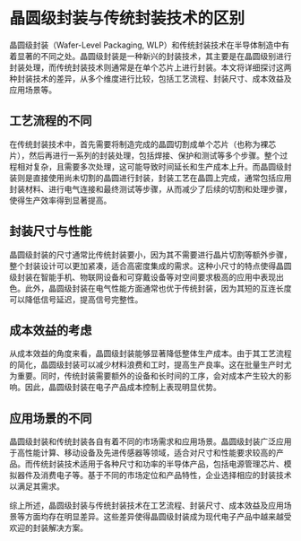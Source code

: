 # 晶圆级封装与传统封装技术的区别

晶圆级封装（Wafer-Level Packaging, WLP）和传统封装技术在半导体制造中有着显著的不同之处。晶圆级封装是一种新兴的封装技术，其主要是在晶圆级别进行封装处理，而传统封装技术则通常是在单个芯片上进行封装。本文将详细探讨这两种封装技术的差异，从多个维度进行比较，包括工艺流程、封装尺寸、成本效益及应用场景等。

## 工艺流程的不同

在传统封装技术中，首先需要将制造完成的晶圆切割成单个芯片（也称为裸芯片），然后再进行一系列的封装处理，包括焊接、保护和测试等多个步骤。整个过程相对复杂，且需要多次处理，这可能导致时间延长和生产成本上升。而晶圆级封装则是直接使用尚未切割的晶圆进行封装，封装工艺在晶圆上完成，通常包括应用封装材料、进行电气连接和最终测试等步骤，从而减少了后续的切割和处理步骤，使得生产效率得到显著提高。

## 封装尺寸与性能

晶圆级封装的尺寸通常比传统封装要小，因为其不需要进行晶片切割等额外步骤，整个封装设计可以更加紧凑，适合高密度集成的需求。这种小尺寸的特点使得晶圆级封装在智能手机、物联网设备和可穿戴设备等对空间要求极高的应用中表现出色。此外，晶圆级封装在电气性能方面通常也优于传统封装，因为其短的互连长度可以降低信号延迟，提高信号完整性。

## 成本效益的考虑

从成本效益的角度来看，晶圆级封装能够显著降低整体生产成本。由于其工艺流程的简化，晶圆级封装可以减少材料浪费和工时，提高生产良率。这在批量生产时尤为重要。同时，传统封装需要额外的设备和长时间的工序，会对成本产生较大的影响。因此，晶圆级封装在电子产品成本控制上表现明显优势。

## 应用场景的不同

晶圆级封装和传统封装各自有着不同的市场需求和应用场景。晶圆级封装广泛应用于高性能计算、移动设备及先进传感器等领域，适合对尺寸和性能要求较高的产品。而传统封装技术适用于各种尺寸和功率的半导体产品，包括电源管理芯片、模拟器件及消费电子等。基于不同的市场定位和产品特性，企业选择相应的封装技术以满足其需求。

综上所述，晶圆级封装与传统封装技术在工艺流程、封装尺寸、成本效益及应用场景等方面均存在明显差异。这些差异使得晶圆级封装成为现代电子产品中越来越受欢迎的封装解决方案。